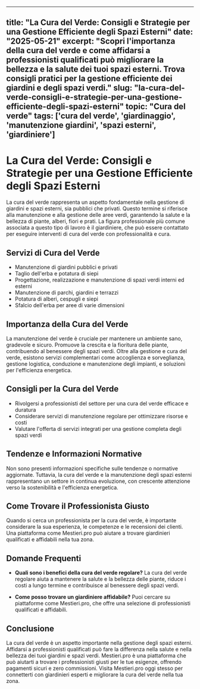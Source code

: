 
---
title: "La Cura del Verde: Consigli e Strategie per una Gestione Efficiente degli Spazi Esterni"
date: "2025-05-21"
excerpt: "Scopri l'importanza della cura del verde e come affidarsi a professionisti qualificati può migliorare la bellezza e la salute dei tuoi spazi esterni. Trova consigli pratici per la gestione efficiente dei giardini e degli spazi verdi."
slug: "la-cura-del-verde-consigli-e-strategie-per-una-gestione-efficiente-degli-spazi-esterni"
topic: "Cura del verde"
tags: ['cura del verde', 'giardinaggio', 'manutenzione giardini', 'spazi esterni', 'giardiniere']
---

# La Cura del Verde: Consigli e Strategie per una Gestione Efficiente degli Spazi Esterni

La cura del verde rappresenta un aspetto fondamentale nella gestione di giardini e spazi esterni, sia pubblici che privati. Questo termine si riferisce alla manutenzione e alla gestione delle aree verdi, garantendo la salute e la bellezza di piante, alberi, fiori e prati. La figura professionale più comune associata a questo tipo di lavoro è il giardiniere, che può essere contattato per eseguire interventi di cura del verde con professionalità e cura.

## Servizi di Cura del Verde

- Manutenzione di giardini pubblici e privati
- Taglio dell'erba e potatura di siepi
- Progettazione, realizzazione e manutenzione di spazi verdi interni ed esterni
- Manutenzione di parchi, giardini e terrazzi
- Potatura di alberi, cespugli e siepi
- Sfalcio dell'erba per aree di varie dimensioni

## Importanza della Cura del Verde

La manutenzione del verde è cruciale per mantenere un ambiente sano, gradevole e sicuro. Promuove la crescita e la fioritura delle piante, contribuendo al benessere degli spazi verdi. Oltre alla gestione e cura del verde, esistono servizi complementari come accoglienza e sorveglianza, gestione logistica, conduzione e manutenzione degli impianti, e soluzioni per l'efficienza energetica.

## Consigli per la Cura del Verde

- Rivolgersi a professionisti del settore per una cura del verde efficace e duratura
- Considerare servizi di manutenzione regolare per ottimizzare risorse e costi
- Valutare l'offerta di servizi integrati per una gestione completa degli spazi verdi

## Tendenze e Informazioni Normative

Non sono presenti informazioni specifiche sulle tendenze o normative aggiornate. Tuttavia, la cura del verde e la manutenzione degli spazi esterni rappresentano un settore in continua evoluzione, con crescente attenzione verso la sostenibilità e l'efficienza energetica.

## Come Trovare il Professionista Giusto

Quando si cerca un professionista per la cura del verde, è importante considerare la sua esperienza, le competenze e le recensioni dei clienti. Una piattaforma come Mestieri.pro può aiutare a trovare giardinieri qualificati e affidabili nella tua zona.

## Domande Frequenti

- **Quali sono i benefici della cura del verde regolare?**
La cura del verde regolare aiuta a mantenere la salute e la bellezza delle piante, riduce i costi a lungo termine e contribuisce al benessere degli spazi verdi.

- **Come posso trovare un giardiniere affidabile?**
Puoi cercare su piattaforme come Mestieri.pro, che offre una selezione di professionisti qualificati e affidabili.

## Conclusione

La cura del verde è un aspetto importante nella gestione degli spazi esterni. Affidarsi a professionisti qualificati può fare la differenza nella salute e nella bellezza dei tuoi giardini e spazi verdi. Mestieri.pro è una piattaforma che può aiutarti a trovare i professionisti giusti per le tue esigenze, offrendo pagamenti sicuri e zero commissioni. Visita Mestieri.pro oggi stesso per connetterti con giardinieri esperti e migliorare la cura del verde nella tua zona.
